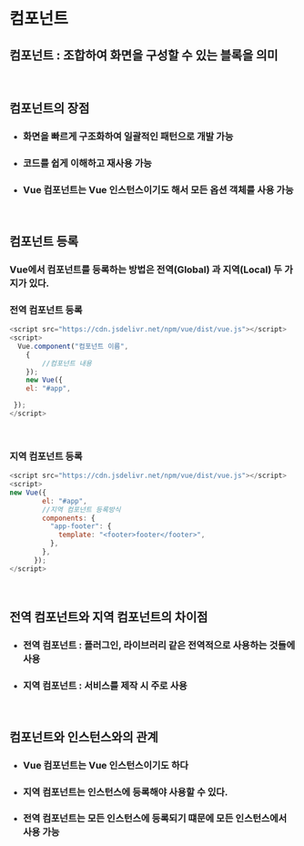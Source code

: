 # 컴포넌트

## **컴포넌트** : 조합하여 화면을 구성할 수 있는 블록을 의미

<br/>

## 컴포넌트의 장점

- ### 화면을 빠르게 구조화하여 일괄적인 패턴으로 개발 가능
- ### 코드를 쉽게 이해하고 재사용 가능
- ### Vue 컴포넌트는 Vue 인스턴스이기도 해서 모든 옵션 객체를 사용 가능

<br/>

## 컴포넌트 등록

### Vue에서 컴포넌트를 등록하는 방법은 **전역(Global)** 과 **지역(Local)** 두 가지가 있다.

### 전역 컴포넌트 등록

```javascript
<script src="https://cdn.jsdelivr.net/npm/vue/dist/vue.js"></script>
<script>
  Vue.component("컴포넌트 이름",
    {
        //컴포넌트 내용
    });
    new Vue({
    el: "#app",

 });
</script>
```

<br/>

### 지역 컴포넌트 등록

```javascript
<script src="https://cdn.jsdelivr.net/npm/vue/dist/vue.js"></script>
<script>
new Vue({
        el: "#app",
        //지역 컴포넌트 등록방식
        components: {
          "app-footer": {
            template: "<footer>footer</footer>",
          },
        },
      });
</script>
```

<br/>

## 전역 컴포넌트와 지역 컴포넌트의 차이점

- ### 전역 컴포넌트 : 플러그인, 라이브러리 같은 전역적으로 사용하는 것들에 사용
- ### 지역 컴포넌트 : 서비스를 제작 시 주로 사용

<br/>

## 컴포넌트와 인스턴스와의 관계

- ### Vue 컴포넌트는 Vue 인스턴스이기도 하다
- ### 지역 컴포넌트는 인스턴스에 등록해야 사용할 수 있다.
- ### 전역 컴포넌트는 모든 인스턴스에 등록되기 떄문에 모든 인스턴스에서 사용 가능
